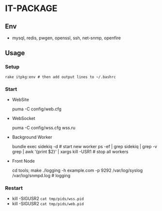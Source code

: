 IT-PACKAGE
=====

## Env
 * mysql, redis, pwgen, openssl, ssh, net-snmp, openfire

## Usage

### Setup
    rake itpkg:env # then add output lines to ~/.bashrc

### Start

 * WebSite

    puma -C config/web.cfg

 * WebSocket

    puma -C config/wss.cfg wss.ru

 * Background Worker

    bundle exec sidekiq -d # start new worker
    ps -ef | grep sidekiq | grep -v grep | awk '{print $2}' | xargs kill -USR1 # stop all workers

 * Front Node

    cd tools; make
    ./logging -h example.com -p 9292 /var/log/syslog /var/log/snmpd.log # logging

### Restart

 * kill -SIGUSR2 `cat tmp/pids/wss.pid`
 * kill -SIGUSR2 `cat tmp/pids/web.pid`
